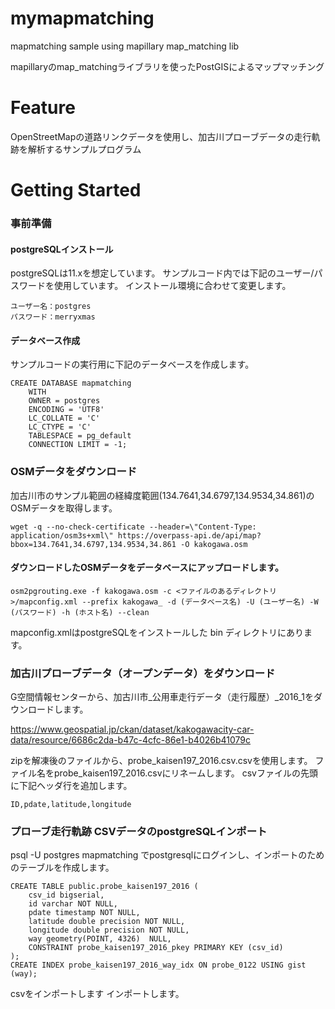 # mymapmatching
mapmatching sample using mapillary map_matching lib 

mapillaryのmap_matchingライブラリを使ったPostGISによるマップマッチング

# Feature
OpenStreetMapの道路リンクデータを使用し、加古川プローブデータの走行軌跡を解析するサンプルプログラム

# Getting Started

### 事前準備
#### postgreSQLインストール
postgreSQLは11.xを想定しています。
サンプルコード内では下記のユーザー/パスワードを使用しています。
インストール環境に合わせて変更します。
~~~
ユーザー名：postgres
パスワード：merryxmas
~~~

#### データベース作成
サンプルコードの実行用に下記のデータベースを作成します。
~~~
CREATE DATABASE mapmatching
    WITH 
    OWNER = postgres
    ENCODING = 'UTF8'
    LC_COLLATE = 'C'
    LC_CTYPE = 'C'
    TABLESPACE = pg_default
    CONNECTION LIMIT = -1;
 ~~~

### OSMデータをダウンロード
加古川市のサンプル範囲の経緯度範囲(134.7641,34.6797,134.9534,34.861)のOSMデータを取得します。  
~~~
wget -q --no-check-certificate --header=\"Content-Type: application/osm3s+xml\" https://overpass-api.de/api/map?bbox=134.7641,34.6797,134.9534,34.861 -O kakogawa.osm
~~~

#### ダウンロードしたOSMデータをデータベースにアップロードします。
~~~
osm2pgrouting.exe -f kakogawa.osm -c <ファイルのあるディレクトリ>/mapconfig.xml --prefix kakogawa_ -d (データベース名) -U (ユーザー名) -W (パスワード) -h (ホスト名) --clean
~~~
mapconfig.xmlはpostgreSQLをインストールした bin ディレクトリにあります。

### 加古川プローブデータ（オープンデータ）をダウンロード
G空間情報センターから、加古川市_公用車走行データ（走行履歴）_2016_1をダウンロードします。

https://www.geospatial.jp/ckan/dataset/kakogawacity-car-data/resource/6686c2da-b47c-4cfc-86e1-b4026b41079c

zipを解凍後のファイルから、probe_kaisen197_2016.csv.csvを使用します。
ファイル名をprobe_kaisen197_2016.csvにリネームします。
csvファイルの先頭に下記ヘッダ行を追加します。
~~~
ID,pdate,latitude,longitude
~~~

### プローブ走行軌跡 CSVデータのpostgreSQLインポート
psql -U postgres mapmatching でpostgresqlにログインし、インポートのためのテーブルを作成します。
~~~
CREATE TABLE public.probe_kaisen197_2016 (
	csv_id bigserial,
	id varchar NOT NULL,
	pdate timestamp NOT NULL,
	latitude double precision NOT NULL,
	longitude double precision NOT NULL,
	way geometry(POINT, 4326)  NULL,
	CONSTRAINT probe_kaisen197_2016_pkey PRIMARY KEY (csv_id)
);
CREATE INDEX probe_kaisen197_2016_way_idx ON probe_0122 USING gist (way);
~~~

csvをインポートします
インポートします。
